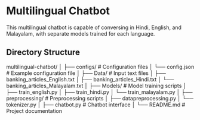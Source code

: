 # Multilingual Chatbot

This multilingual chatbot is capable of conversing in Hindi, English, and Malayalam, with separate models trained for each language.

## Directory Structure
multilingual-chatbot/
│
├── configs/                # Configuration files
│   └── config.json         # Example configuration file
│
├── Data/                   # Input text files
│   ├── banking_articles_English.txt
│   ├── banking_articles_Hindi.txt
│   └── banking_articles_Malayalam.txt
│
├── Models/                 # Model training scripts
│   ├── train_english.py
│   ├── train_hindi.py
│   └── train_malayalam.py
│
├── preprocessing/          # Preprocessing scripts
│   ├── datapreprocessing.py
│   └── tokenizer.py
│
├── chatbot.py              # Chatbot interface
│
└── README.md               # Project documentation

